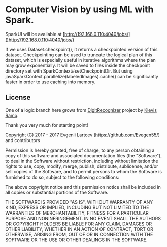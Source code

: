 # Computer Vision by using ML with Spark.

SparkUI will be available at [http://192.168.0.110:4040/jobs/]()http://192.168.0.110:4040/jobs/)

If we uses Dataset.checkpoint(), it returns a checkpointed version of this dataset. 
Checkpointing can be used to truncate the logical plan of this dataset, which is especially useful 
in iterative algorithms where the plan may grow exponentially. 
It will be saved to files inside the checkpoint directory set with SparkContext#setCheckpointDir.
But using javaSparkContext.parallelize(labeledImages).cache() can be significantly faster in order to use 
caching into memory.


## License

One of a logic branch here grows from [DigitRecognizer](https://github.com/klevis/DigitRecognizer) project by [Klevis Ramo](https://github.com/klevis).

Thank you very much for starting point!

Copyright (C) 2017 - 2017 Evgenii Lartcev (https://github.com/Evegen55/) and contributors

Permission is hereby granted, free of charge, to any person obtaining a copy of this software and associated documentation files (the "Software"), to deal in the Software without restriction, including without limitation the rights to use, copy, modify, merge, publish, distribute, sublicense, and/or sell copies of the Software, and to permit persons to whom the Software is furnished to do so, subject to the following conditions:

The above copyright notice and this permission notice shall be included in all copies or substantial portions of the Software.

THE SOFTWARE IS PROVIDED "AS IS", WITHOUT WARRANTY OF ANY KIND, EXPRESS OR IMPLIED, INCLUDING BUT NOT LIMITED TO THE WARRANTIES OF MERCHANTABILITY, FITNESS FOR A PARTICULAR PURPOSE AND NONINFRINGEMENT. IN NO EVENT SHALL THE AUTHORS OR COPYRIGHT HOLDERS BE LIABLE FOR ANY CLAIM, DAMAGES OR OTHER LIABILITY, WHETHER IN AN ACTION OF CONTRACT, TORT OR OTHERWISE, ARISING FROM, OUT OF OR IN CONNECTION WITH THE SOFTWARE OR THE USE OR OTHER DEALINGS IN THE SOFTWARE.